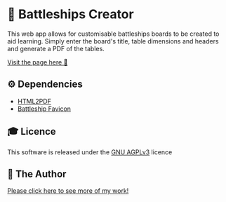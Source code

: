 # 🚢 Battleships Creator
This web app allows for customisable battleships boards to be created to aid learning. Simply enter the board's title, table dimensions and headers and generate a PDF of the tables.

[Visit the page here 🚀](https://battleships.tomstowe.co.uk)

## ⚙️ Dependencies
* [HTML2PDF](https://ekoopmans.github.io/html2pdf.js/)
* [Battleship Favicon](https://freesvg.org/battleship-icon)

## 🎓 Licence
This software is released under the [GNU AGPLv3](LICENSE) licence

## 👨 The Author
[Please click here to see more of my work!](https://tomstowe.co.uk)
